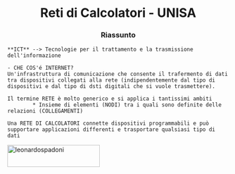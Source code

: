 <h1 align="center">Reti di Calcolatori - UNISA</h1>
<h3 align="center">Riassunto</h3>

<p>

	**ICT** --> Tecnologie per il trattamento e la trasmissione dell'informazione

	- CHE COS'é INTERNET?
	Un'infrastruttura di comunicazione che consente il trafermento di dati tra dispositivi collegati alla rete (indipendentemente dal tipo di dispositivi e dal tipo di dsti digitali che si vuole trasmettere).

	Il termine RETE è molto generico e si applica i tantissimi ambiti
			* Insieme di elementi (NODI) tra i quali sono definite delle relazioni (COLLEGAMENTI)

	Una RETE DI CALCOLATORI connette dispositivi programmabili e può supportare applicazioni differenti e trasportare qualsiasi tipo di dati
			 


<p><a href="https://www.buymeacoffee.com/leonardospadoni"> <img align="left" src="https://cdn.buymeacoffee.com/buttons/v2/default-yellow.png" height="50" width="210" alt="leonardospadoni" /></a></p><br><br>

